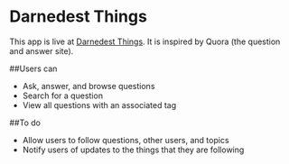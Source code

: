Darnedest Things
====================

This app is live at [Darnedest Things](http://www.darnedestthings.com). It is inspired by Quora (the question and answer site).

##Users can

* Ask, answer, and browse questions
* Search for a question
* View all questions with an associated tag

##To do

* Allow users to follow questions, other users, and topics
* Notify users of updates to the things that they are following